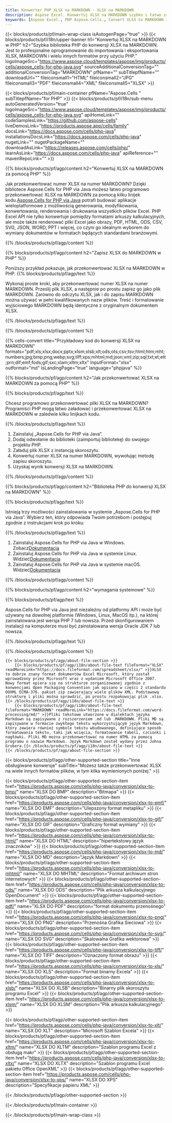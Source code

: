 ```yaml
---
title: Konwerter PHP XLSX na MARKDOWN - XLSX na MARKDOWN
description: Aspose Excel. Konwertuj XLSX na MARKDOWN szybko i łatwo za pomocą Aspose.Cells. PHP XLSX na MARKDOWN. PHP Zapisz XLSX na MARKDOWN. Zapisz XLSX jako MARKDOWN używając PHP.
keywords: [Aspose Excel., PHP Aspose.Cells., Convert XLSX to MARKDOWN in PHP., Save XLSX to MARKDOWN using PHP., PHP XLSX to MARKDOWN saveformat., XLSX to MARKDOWN Converter., PHP Save XLSX as MARKDOWN]
---
```

{{< blocks/products/pf/main-wrap-class isAutogenPage="true" >}}
{{< blocks/products/pf/i18n/upper-banner h1="Konwertuj XLSX na MARKDOWN w PHP" h2="Szybka biblioteka PHP do konwersji XLSX na MARKDOWN. Jest to profesjonalne oprogramowanie do importowania i eksportowania XLSX, MARKDOWN i wielu innych formatów przy użyciu PHP." logoImageSrc="https://www.aspose.cloud/templates/aspose/img/products/cells/aspose_cells-for-php-java.svg" sourceAdditionalConversionTag="" additionalConversionTag="MARKDOWN" pfName="" subTitlepfName="" downloadUrl="" fileiconsmall1="HTML" fileiconsmall2="JPG" fileiconsmall3="PDF" fileiconsmall4="XML" fileiconsmall5="XLSX" >}}

{{< blocks/products/pf/main-container pfName="Aspose.Cells " subTitlepfName="for PHP" >}}
{{< blocks/products/pf/i18n/sub-menu autoGeneratedVersion="true" logoImageSrc="https://www.aspose.cloud/templates/aspose/img/products/cells/aspose_cells-for-php-java.svg" apiHomeLink="" codeSamplesLink="https://github.com/aspose-cells" liveDemosLink="https://products.aspose.app/cells/family" docsLink="https://docs.aspose.com/cells/php-java" installationsDocsLink="https://docs.aspose.com/cells/php-java" nugetLink="" nugetPackageName="" downloadAsLink="https://releases.aspose.com/cells/php/" learnAsLink="https://docs.aspose.com/cells/php-java" apiReference="" mavenRepoLink="" >}}


{{% blocks/products/pf/agp/content h2="Konwertuj XLSX na MARKDOWN za pomocą PHP" %}}

 Jak przekonwertować numer XLSX na numer MARKDOWN? Dzięki bibliotece Aspose.Cells for PHP via Java możesz łatwo programowo przekonwertować XLSX na MARKDOWN za pomocą kilku linijek kodu.[Aspose.Cells for PHP via Java](https://products.aspose.com/cells/php-java/) potrafi budować aplikacje wieloplatformowe z możliwością generowania, modyfikowania, konwertowania, renderowania i drukowania wszystkich plików Excel. PHP Excel API nie tylko konwertuje pomiędzy formatami arkuszy kalkulacyjnych, ale może także renderować pliki Excel jako obrazy, PDF, HTML, ODS, CSV, SVG, JSON, WORD, PPT i więcej, co czyni go idealnym wyborem do wymiany dokumentów w formatach będących standardami branżowymi.
 
{{% /blocks/products/pf/agp/content %}}

{{% blocks/products/pf/agp/content h2="Zapisz XLSX do MARKDOWN w PHP" %}}

Poniższy przykład pokazuje, jak przekonwertować XLSX na MARKDOWN w PHP.
{{% blocks/products/pf/agp/text %}}

Wykonaj proste kroki, aby przekonwertować numer XLSX na numer MARKDOWN. Prześlij plik XLSX, a następnie po prostu zapisz go jako plik MARKDOWN. Zarówno do odczytu XLSX, jak i do zapisu MARKDOWN można używać w pełni kwalifikowanych nazw plików. Treść i formatowanie wyjściowego MARKDOWN będą identyczne z oryginalnym dokumentem XLSX.

{{% /blocks/products/pf/agp/text %}}

{{% /blocks/products/pf/agp/content %}}

{{% cells-convert title="Przykładowy kod do konwersji XLSX na MARKDOWN" formats="pdf;xls;xlsx;docx;pptx;xlsm;xlsb;xlt;ods;ots;csv;tsv;html;htm;mht;numbers;jpg;bmp;png;webp;svg;tiff;xps;mhtml;md;json;xml;zip;sql;txt;et;ett;prn;dif;emf;fods;gif;sxc;xlam;xltm;xltx" InputFormat="xlsx" outformat="md" IsLandingPage="true" language="phpjava" %}}

{{% blocks/products/pf/agp/content h2="Jak przekonwertować XLSX na MARKDOWN za pomocą PHP" %}}

{{% blocks/products/pf/agp/text %}}

Chcesz programowo przekonwertować pliki XLSX na MARKDOWN? Programiści PHP mogą łatwo załadować i przekonwertować XLSX na MARKDOWN w zaledwie kilku linijkach kodu.

{{% /blocks/products/pf/agp/text %}}

1.  Zainstaluj „Aspose.Cells for PHP via Java”.
1.  Dodaj odwołanie do biblioteki (zaimportuj bibliotekę) do swojego projektu PHP.
1.  Załaduj plik XLSX z instancją skoroszytu.
1.  Konwertuj numer XLSX na numer MARKDOWN, wywołując metodę zapisu skoroszytu.
1.  Uzyskaj wynik konwersji XLSX na MARKDOWN.

{{% /blocks/products/pf/agp/content %}}

{{% blocks/products/pf/agp/content h2="Biblioteka PHP do konwersji XLSX na MARKDOWN" %}}

{{% blocks/products/pf/agp/text %}}

Istnieją trzy możliwości zainstalowania w systemie „Aspose.Cells for PHP via Java”. Wybierz ten, który odpowiada Twoim potrzebom i postępuj zgodnie z instrukcjami krok po kroku:

{{% /blocks/products/pf/agp/text %}}

1.  Zainstaluj Aspose.Cells for PHP via Java w Windows. Zobacz[Dokumentacja](https://docs.aspose.com/cells/php-java/setup-and-installation-guidelines/#windows)
1.  Zainstaluj Aspose.Cells for PHP via Java w systemie Linux. Widzieć[Dokumentacja](https://docs.aspose.com/cells/php-java/setup-and-installation-guidelines/#linux)
1.  Zainstaluj Aspose.Cells for PHP via Java w systemie macOS. Widzieć[Dokumentacja](https://docs.aspose.com/cells/php-java/setup-and-installation-guidelines/#mac)

{{% /blocks/products/pf/agp/content %}}

{{% blocks/products/pf/agp/content h2="wymagania systemowe" %}}

{{% blocks/products/pf/agp/text %}}

Aspose.Cells for PHP via Java jest niezależny od platformy API i może być używany na dowolnej platformie (Windows, Linux, MacOS itp.), na której zainstalowana jest wersja PHP 7 lub nowsza. Przed skonfigurowaniem instalacji na komputerze musi być zainstalowana wersja Oracle JDK 7 lub nowsza.
 
{{% /blocks/products/pf/agp/text %}}


{{% /blocks/products/pf/agp/content %}}

<!-- aboutfile Starts -->
    {{< blocks/products/pf/agp/about-file-section >}}
        {{< blocks/products/pf/agp/i18n/about-file-text fileFormat="XLSX" readMoreLink="https://docs.fileformat.com/spreadsheet/xlsx/" >}}XLSX to dobrze znany format dokumentów Excel Microsoft, który został wprowadzony przez Microsoft wraz z wydaniem Microsoft Office 2007. Nowy format opiera się na strukturze zorganizowanej zgodnie z konwencjami Open Packaging Convention jak opisano w części 2 standardu OOXML ECMA-376. pakiet zip zawierający wiele plików XML. Podstawową strukturę i pliki można sprawdzić, po prostu rozpakowując plik .xlsx.{{< /blocks/products/pf/agp/i18n/about-file-text >}}
        {{< blocks/products/pf/agp/i18n/about-file-text fileFormat="MARKDOWN" readMoreLink="https://docs.fileformat.com/word-processing/md/" >}}Pliki tekstowe utworzone w dialektach języka Markdown są zapisywane z rozszerzeniem .md lub .MARKDOWN. Pliki MD są zapisywane w formacie zwykłego tekstu wykorzystującym język Markdown, który zawiera również symbole tekstu wbudowanego, definiujące sposób formatowania tekstu, taki jak wcięcia, formatowanie tabeli, czcionki i nagłówki. Pliki MD można przekonwertować na numer HTML za pomocą programu o nazwie Markdown. Język Markdown został wydany przez Johna Grubera.{{< /blocks/products/pf/agp/i18n/about-file-text >}}
    {{< /blocks/products/pf/agp/about-file-section >}}
<!-- aboutfile Ends -->

{{< blocks/products/pf/agp/other-supported-section title="Inne obsługiwane konwersje" subTitle="Możesz także przekonwertować XLSX na wiele innych formatów plików, w tym kilka wymienionych poniżej." >}}

{{< blocks/products/pf/agp/other-supported-section-item href="https://products.aspose.com/cells/php-java/conversion/xlsx-to-bmp/" name="XLSX DO BMP" description="Bitmapa" >}}
{{< blocks/products/pf/agp/other-supported-section-item href="https://products.aspose.com/cells/php-java/conversion/xlsx-to-emf/" name="XLSX DO EMF" description="Ulepszony format metapliku" >}}
{{< blocks/products/pf/agp/other-supported-section-item href="https://products.aspose.com/cells/php-java/conversion/xlsx-to-gif/" name="XLSX DO GIF" description="Graficzny format wymiany" >}}
{{< blocks/products/pf/agp/other-supported-section-item href="https://products.aspose.com/cells/php-java/conversion/xlsx-to-html/" name="XLSX DO HTML" description="hipertekstowy język znaczników" >}}
{{< blocks/products/pf/agp/other-supported-section-item href="https://products.aspose.com/cells/php-java/conversion/xlsx-to-md/" name="XLSX DO MD" description="Język Markdown" >}}
{{< blocks/products/pf/agp/other-supported-section-item href="https://products.aspose.com/cells/php-java/conversion/xlsx-to-mhtml/" name="XLSX DO MHTML" description="Format archiwum stron internetowych" >}}
{{< blocks/products/pf/agp/other-supported-section-item href="https://products.aspose.com/cells/php-java/conversion/xlsx-to-ods/" name="XLSX DO ODS" description="Plik arkusza kalkulacyjnego OpenDocument" >}}
{{< blocks/products/pf/agp/other-supported-section-item href="https://products.aspose.com/cells/php-java/conversion/xlsx-to-pdf/" name="XLSX DO PDF" description="format dokumentu przenośnego" >}}
{{< blocks/products/pf/agp/other-supported-section-item href="https://products.aspose.com/cells/php-java/conversion/xlsx-to-png/" name="XLSX DO PNG" description="Przenośna Grafika Sieciowa" >}}
{{< blocks/products/pf/agp/other-supported-section-item href="https://products.aspose.com/cells/php-java/conversion/xlsx-to-svg/" name="XLSX DO SVG" description="Skalowalna Grafika wektorowa" >}}
{{< blocks/products/pf/agp/other-supported-section-item href="https://products.aspose.com/cells/php-java/conversion/xlsx-to-tiff/" name="XLSX DO TIFF" description="Oznaczony format obrazu" >}}
{{< blocks/products/pf/agp/other-supported-section-item href="https://products.aspose.com/cells/php-java/conversion/xlsx-to-xls/" name="XLSX DO XLS" description="Format binarny Excela" >}}
{{< blocks/products/pf/agp/other-supported-section-item href="https://products.aspose.com/cells/php-java/conversion/xlsx-to-xlsb/" name="XLSX DO XLSB" description="Binarny plik skoroszytu programu Excel" >}}
{{< blocks/products/pf/agp/other-supported-section-item href="https://products.aspose.com/cells/php-java/conversion/xlsx-to-xlsm/" name="XLSX DO XLSM" description="Plik arkusza kalkulacyjnego" >}}

{{< blocks/products/pf/agp/other-supported-section-item href="https://products.aspose.com/cells/php-java/conversion/xlsx-to-xlt/" name="XLSX DO XLT" description="Microsoft Szablon Excela" >}}
{{< blocks/products/pf/agp/other-supported-section-item href="https://products.aspose.com/cells/php-java/conversion/xlsx-to-xltm/" name="XLSX DO XLTM" description="Szablon programu Excel z obsługą makr" >}}
{{< blocks/products/pf/agp/other-supported-section-item href="https://products.aspose.com/cells/php-java/conversion/xlsx-to-xltx/" name="XLSX DO XLTX" description="Szablon programu Excel pakietu Office OpenXML" >}}
{{< blocks/products/pf/agp/other-supported-section-item href="https://products.aspose.com/cells/php-java/conversion/xlsx-to-xps/" name="XLSX DO XPS" description="Specyfikacje papieru XML" >}}

{{< /blocks/products/pf/agp/other-supported-section >}}

{{< /blocks/products/pf/main-container >}}
    
{{< /blocks/products/pf/main-wrap-class >}}
